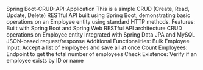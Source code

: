Spring Boot-CRUD-API-Application
   This is a simple CRUD (Create, Read, Update, Delete) RESTful API built using Spring Boot, demonstrating basic operations on an Employee entity using standard HTTP methods.
 Features:
  	Built with Spring Boot and Spring Web
  	RESTful API architecture
  	CRUD operations on Employee entity
  	Integrated with Spring Data JPA and MySQL
  	JSON-based request/response 
 Additional Functionalities:
  	Bulk Employee Input: Accept a list of employees and save all at once
  	Count Employees: Endpoint to get the total number of employees
  	Check Existence: Verify if an employee exists by ID or name

